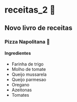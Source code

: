 # receitas_2 :beer:
## Novo livro de receitas

### Pizza Napolitana :pizza:

 #### Ingredientes

 - Farinha de trigo
 - Molho de tomate
 - Queijo mussarela
 - Queijo parmesao
 - Oregano
 - Azeitonas
 - Tomates
